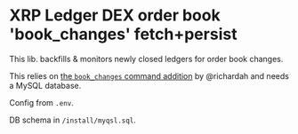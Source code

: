 # XRP Ledger DEX order book 'book_changes' fetch+persist

This lib. backfills & monitors newly closed ledgers for order book changes.

This relies on [the `book_changes` command addition](https://github.com/ripple/rippled/pull/4144) by @richardah and needs a MySQL database.

Config from `.env`.

DB schema in `/install/myqsl.sql`.
